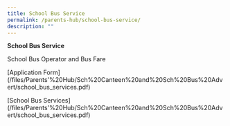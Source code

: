 ```yaml
---
title: School Bus Service
permalink: /parents-hub/school-bus-service/
description: ""
---
```

**School Bus Service**

School Bus Operator and Bus Fare

[Application Form]
(/files/Parents'%20Hub/Sch%20Canteen%20and%20Sch%20Bus%20Advert/school_bus_services.pdf)

[School Bus Services]
(/files/Parents'%20Hub/Sch%20Canteen%20and%20Sch%20Bus%20Advert/school_bus_services.pdf)